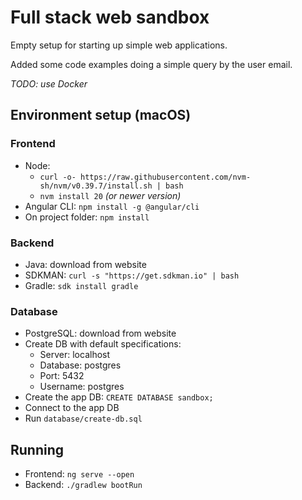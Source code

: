 # Full stack web sandbox

Empty setup for starting up simple web applications.

Added some code examples doing a simple query by the user email.

_TODO: use Docker_

## Environment setup (macOS)

### Frontend

-  Node:
    - `curl -o- https://raw.githubusercontent.com/nvm-sh/nvm/v0.39.7/install.sh | bash`
    - `nvm install 20` _(or newer version)_
- Angular CLI: `npm install -g @angular/cli`
- On project folder: `npm install`

### Backend

- Java: download from website
- SDKMAN: `curl -s "https://get.sdkman.io" | bash`
- Gradle: `sdk install gradle`

### Database

- PostgreSQL: download from website
- Create DB with default specifications:
    - Server: localhost
    - Database: postgres 
    - Port: 5432
    - Username: postgres
- Create the app DB: `CREATE DATABASE sandbox;`
- Connect to the app DB
- Run `database/create-db.sql`

## Running

- Frontend: `ng serve --open`
- Backend: `./gradlew bootRun`